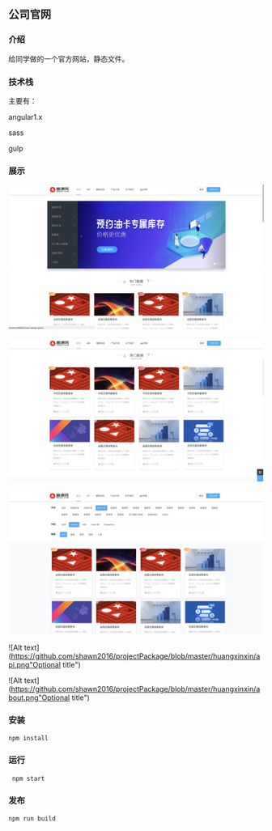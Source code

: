 ## 公司官网

### 介绍

给同学做的一个官方网站，静态文件。

### 技术栈

主要有：

angular1.x

sass

gulp

### 展示

![Alt text](https://github.com/shawn2016/projectPackage/blob/master/huangxinxin/home.png "Optional title")

![Alt text](https://github.com/shawn2016/projectPackage/blob/master/huangxinxin/list.png "Optional title")

![Alt text](https://github.com/shawn2016/projectPackage/blob/master/huangxinxin/list2.png "Optional title")

![Alt text](https://github.com/shawn2016/projectPackage/blob/master/huangxinxin/api.png"Optional title")

![Alt text](https://github.com/shawn2016/projectPackage/blob/master/huangxinxin/about.png"Optional title")

### 安装

```
npm install
```

### 运行

```
 npm start
```

### 发布

```
npm run build
```

